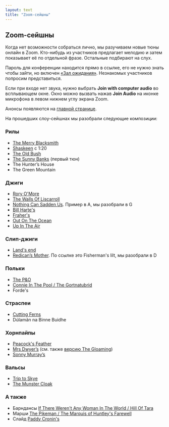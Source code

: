 ```yaml
---
layout: text
title: "Zoom-сейшны"
---
```


## Zoom-сейшны

Когда нет возможности собраться лично, мы&nbsp;разучиваем новые тюны онлайн в&nbsp;Zoom.
<span class="nobr">Кто-нибудь</span> из&nbsp;участников предлагает мелодию и&nbsp;затем показывает её по&nbsp;отдельной фразе.
Остальные подбирают на&nbsp;слух.

Пароль для конференции находится прямо в ссылке, его не нужно знать чтобы зайти,
но включен <a href="https://support.zoom.us/hc/en-us/articles/115000332726-Waiting-Room">&laquo;Зал&nbsp;ожидания&raquo;</a>.
Незнакомых участников попросим представиться.

Если при входе нет звука, нужно выбрать <strong>Join with computer audio</strong> во всплывающем окне. Окно можно вызвать нажав <strong>Join Audio</strong> на иконке микрофона в левом нижнем углу экрана Zoom.

Анонсы появляются на <a href="/">главной странице</a>.

На прошедших слоу-сейшнах мы&nbsp;разобрали следующие композиции:

<div class="tunes">
    <h3 class="tunes__heading">Рилы</h3>
    <ul class="tunes__list">
        <li><a href="https://www.youtube.com/watch?v=dJz8TPijdXk">The Merry Blacksmith</a></li>
        <li><a href="https://comhaltas.ie/music/detail/comhaltaslive_420_8_scoil_eigse_tutors/">Shaskeen</a> c 1:20</li>
        <li><a href="https://www.youtube.com/watch?v=rKwIMtdC7Ho">The Old Bush</a></li>
        <li><a href="https://m.facebook.com/story.php?story_fbid=665481724217096&id=100022658242194">The Sunny Banks</a> (первый тюн)</li>
        <li>The Hunter’s House</li>
        <li>The Green Mountain</li>
    </ul>
    <h3 class="tunes__heading">Джиги</h3>
    <ul class="tunes__list">
        <li><a href="https://www.youtube.com/watch?v=bO24b9d8A4I">Rory O'More</a></li>
        <li><a href="https://www.youtube.com/watch?v=gPEGHowe8RM">The Walls Of Liscarroll</a></li>
        <li><a href="https://vimeo.com/115063639">Nothing Can Sadden Us</a>. Пример в А, мы разобрали в G</li>
        <li><a href="https://www.youtube.com/watch?v=wlMbgvoMO1A">Bill Harte's</a></li>
        <li><a href="https://www.youtube.com/watch?v=EfN0tPf5a2g">Fraher's</a></li>
        <li><a href="https://www.youtube.com/watch?v=4n5qZR7vMwQ">Out On The Ocean</a></li>
        <li><a href="https://www.youtube.com/watch?v=lEUbhD1D9Eo&t=3m4s">Up In The Air</a></li>
    </ul>
    <h3 class="tunes__heading">Слип-джиги</h3>
    <ul class="tunes__list">
        <li><a href="https://www.youtube.com/watch?v=QaKLgSXTYBM">Land's end</a></li>
        <li><a href="https://www.youtube.com/watch?v=_YTY0GZynsA">Redican’s Mother</a>. По ссылке это Fisherman's lilt, мы разобрали в D</li>
    </ul>
    <h3 class="tunes__heading">Польки</h3>
    <ul class="tunes__list">
        <li><a href="https://www.youtube.com/watch?v=K2jmvHSxsJM">The P&O</a></li>
        <li><a href="https://www.youtube.com/watch?v=jOZWHqVuJ-4&t=2m">Connie In The Pool / The Gortnatubrid</a></li>
        <li>Forde's</li>
    </ul>
    <h3 class="tunes__heading">Страспеи</h3>
    <ul class="tunes__list">
        <li><a href="https://www.youtube.com/watch?v=3H9IALzPBLI">Cutting Ferns</a></li>
        <li>Dúlamán na Binne Buidhe</li>
    </ul>
    <h3 class="tunes__heading">Хорнпайпы</h3>
    <ul class="tunes__list">
        <li><a href="https://youtu.be/Y6OAJ82qS2k?t=83">Peacock's Feather</a></li>
        <li><a href="https://www.youtube.com/watch?v=pPDM-2seKpA&t=8s">Mrs Dwyer’s</a> (см. также <a href="https://www.youtube.com/watch?v=_JS4Y1ZGO7Q">версию The Gloaming</a>)</li>
        <li><ins title="Разобрали в прошлый раз" class="tunes__new"><a href="https://youtu.be/3i2qBlVOdwE">Sonny Murray’s</a></ins></li>
    </ul>
    <h3 class="tunes__heading">Вальсы</h3>
    <ul class="tunes__list">
        <li><a href="https://www.youtube.com/watch?v=wENYW0Ybgjg">Trip to Skye</a></li>
        <li><a href="https://youtu.be/IyeplQqaqn4?t=368">The Munster Cloak</a></li>
    </ul>
    <h3 class="tunes__heading">А также</h3>
    <ul class="tunes__list">
        <li>Барндансы <a href="https://www.youtube.com/watch?v=m-gWXxJ2itg">If There Weren't Any Woman In The World / Hill Of Tara</a></li>
        <li>Марши <a href="https://www.youtube.com/watch?v=DP52lcGn-6Y">The Pikeman / The Marquis of Huntley's Farewell</a></li>
        <li>Слайд <a href="https://www.youtube.com/watch?v=7yl33E60IUM">Paddy Cronin's</a></li>
    </ul>
</div>
